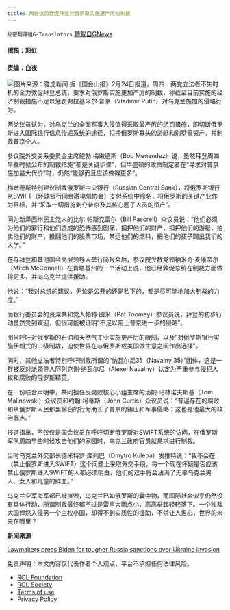 ```yaml
---
title: 两党议员敦促拜登对俄罗斯实施更严厉的制裁
---
```

`秘密翻譯組G-Translators` [轉載自GNews](https://gnews.org/zh-hans/2062030/)

#### 撰稿：彩虹       

#### 责编：白夜
![](https://assets.gnews.org/wp-content/uploads/2022/02/image-2314.png)图片来源：雅虎新闻
据《国会山报》2月24日报道，周四，两党立法者不失时机的全力敦促拜登总统，要求对俄罗斯实施更加严厉的制裁，称截至目前实施的经济制裁措施不足以惩罚弗拉基米尔·普京（Vladimir Putin）对乌克兰施加的侵略行为。

两党议员认为，对乌克兰的全面军事入侵值得采取最严厉的惩罚措施，即切断俄罗斯进入国际银行信息传递系统的途径，扣押俄罗斯寡头的游艇和别墅等资产，并制裁普京个人。

参议院外交关系委员会主席鲍勃·梅嫩德斯（Bob Menendez）说，虽然拜登周四早些时候公布的制裁措施“都是关键步骤”，但华盛顿的政策制定者在“寻求对普京施加最大代价”时，仍然“能够而且应该做得更多”。

梅嫩德斯特别建议制裁俄罗斯中央银行（Russian Central Bank），将俄罗斯银行从SWIFT（环球银行间金融电信协会）支付系统中除名，将俄罗斯的关键产业作为目标，并“采取一切措施剥夺普京及其核心圈子人员的资产”。

同为新泽西州民主党人的比尔·帕斯克雷尔（Bill Pascrell）众议员说：“他们必须为他们的罪行和他们造成的恐怖感到剧痛，扣押他们的财产，扣押他们的游艇，拍卖他们的财产，推翻他们的股票市场，禁运他们的燃料，把他们的孩子踢出我们的大学。”

在与拜登和其他国会高层领导人举行简报会后，参议院少数党领袖米奇·麦康奈尔（Mitch McConnell）在肯塔基州的一个活动上说，他已经敦促总统在制裁方面做得更多，并向乌克兰提供援助。

他说：“我对总统的建议，无论是公开的还是私下的，都是尽可能地加大制裁的力度。”

而银行委员会的资深共和党人帕特·图米（Pat Toomey）参议员说，拜登的初步行动虽然受到欢迎，但很可能被证明“不足以阻止普京进一步的侵略”。

图米呼吁对俄罗斯的石油和天然气工业实施更严厉的限制，以及”对俄罗斯银行实施伊朗式的二级制裁，迫使世界在与俄罗斯或美国做生意之间作出选择”。

同时，其他立法者特别呼吁制裁所谓的“纳瓦尔尼35（Navalny 35）”团体，这是一群被反对派领导人阿列克谢·纳瓦尔尼（Alexei Navalny）认定为严重参与侵犯人权和腐败的俄罗斯精英。

在一份联合声明中，共同担任反腐败核心小组主席的汤姆·马林诺夫斯基（Tom Malinowski）众议员和约翰·柯蒂斯（John Curtis）众议员说：“普遍存在的腐败和从俄罗斯人民那里偷窃的行为助长了普京的镇压和军事侵略；这也是他最大的政治弱点。”

报道指出，不仅仅是国会议员在呼吁切断俄罗斯对SWIFT系统的访问，在俄罗斯军队周四早些时候攻击他们的家园时，乌克兰政府官员就恳求进行制裁。

当时乌克兰外交部长德米特罗·库列巴（Dmytro Kuleba）发推特说：“我不会在（禁止俄罗斯进入SWIFT）这个问题上采取外交手段。每一个现在怀疑是否应该禁止俄罗斯进入SWIFT的人都必须明白，他们的双手将会沾满了无辜乌克兰男人、女人和儿童的鲜血。”

乌克兰空军海军都已被摧毁，乌克兰已如俄罗斯的囊中物，而国际社会似乎仍然没有具体行动，所谓制裁最终都不过是雷声大雨点小，高高举起轻轻落下。一个独裁大国悍然入侵另一个主权小国，却得不到实质性的援助，不禁让人担心，世界的未来在哪里？

**新闻来源**

[Lawmakers press Biden for tougher Russia sanctions over Ukraine invasion](https://thehill.com/homenews/house/595764-lawmakers-press-biden-for-tougher-russia-sanctions-over-ukraine-invasion?rl=1)

 

免责声明：本文内容仅代表作者个人观点，平台不承担任何法律风险。

- [ROL Foundation](https://rolfoundation.org/)
- [ROL Society](https://rolsociety.org/)
- [Terms of use](https://gnews.org/terms-of-use-3/)
- [Privacy Policy](https://gnews.org/privacy-policy/)
